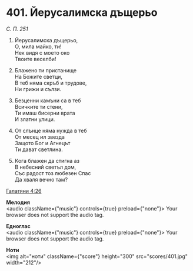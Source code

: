 # 401. Йерусалимска  дъщерьо

_С. П. 251_

1. Йерусалимска дъщерьо,  
О, мила майко, ти!  
Нек видя с моето око  
Твоите веселби!

2. Блажено ти пристанище  
На Божите светци,  
В теб няма скръб и трудове,  
Ни грижи и сълзи.  

3. Безценни камъни са в теб  
Всичките ти стени,  
Ти имаш бисерни врата  
И златни улици.  

4. От слънце няма нужда в теб  
От месец ил звезда  
Защото Бог и Агнецът  
Ти дават светлина.  

5. Кога блажен да стигна аз  
В небесний светъл дом,  
Със радост тоз любезен Спас  
Да хваля вечно там?

[Галатяни 4:26](http://biblia.bg/index.php?k=55&g=4&s=26)

**Мелодия**  
<audio className={"music"} controls={true} preload={"none"}>
    <source src="mp3/401.mp3" type="audio/mpeg"/>
    Your browser does not support the audio tag.
</audio>

**Едноглас**  
<audio className={"music"} controls={true} preload={"none"}>
    <source src="transp/401.mp3" type="audio/mpeg"/>
    Your browser does not support the audio tag.
</audio>

**Ноти**  
<img alt="ноти" className={"score"} height="300" src="scores/401.jpg" width="212"/>
